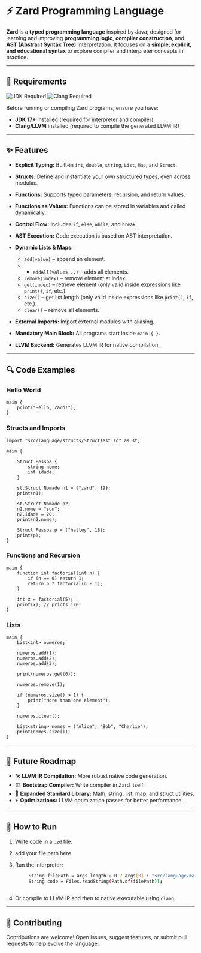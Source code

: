 # ⚡ Zard Programming Language

**Zard** is a **typed programming language** inspired by Java, designed for learning and improving **programming logic**, **compiler construction**, and **AST (Abstract Syntax Tree)** interpretation. It focuses on a **simple, explicit, and educational syntax** to explore compiler and interpreter concepts in practice.

---

## 🧩 Requirements

![JDK Required](https://img.shields.io/badge/Requirement-JDK%2017%2B-blue?style=for-the-badge)
![Clang Required](https://img.shields.io/badge/Requirement-Clang%20Compiler-orange?style=for-the-badge)

Before running or compiling Zard programs, ensure you have:

* **JDK 17+** installed (required for interpreter and compiler)
* **Clang/LLVM** installed (required to compile the generated LLVM IR)

---

## ✨ Features

* **Explicit Typing:** Built-in `int`, `double`, `string`, `List`, `Map`, and `Struct`.
* **Structs:** Define and instantiate your own structured types, even across modules.
* **Functions:** Supports typed parameters, recursion, and return values.
* **Functions as Values:** Functions can be stored in variables and called dynamically.
* **Control Flow:** Includes `if`, `else`, `while`, and `break`.
* **AST Execution:** Code execution is based on AST interpretation.
* **Dynamic Lists & Maps:**

    * `add(value)` – append an element.
    * * `addAll(values...)` – adds all elements.
    * `remove(index)` – remove element at index.
    * `get(index)` – retrieve element (only valid inside expressions like `print()`, `if`, etc.).
    * `size()` – get list length (only valid inside expressions like `print()`, `if`, etc.).
    * `clear()` – remove all elements.
* **External Imports:** Import external modules with aliasing.
* **Mandatory Main Block:** All programs start inside `main { }`.
* **LLVM Backend:** Generates LLVM IR for native compilation.

---

## 🔍 Code Examples

### Hello World

```zard
main {
    print("Hello, Zard!");
}
```

### Structs and Imports

```zard
import "src/language/structs/StructTest.zd" as st;

main {
    
    Struct Pessoa {
        string nome;
        int idade;
    }

    st.Struct Nomade n1 = {"zard", 19};
    print(n1);

    st.Struct Nomade n2;
    n2.nome = "sun";
    n2.idade = 20;
    print(n2.nome);

    Struct Pessoa p = {"halley", 18};
    print(p);
}
```

### Functions and Recursion

```zard
main {
    function int factorial(int n) {
        if (n == 0) return 1;
        return n * factorial(n - 1);
    }

    int x = factorial(5);
    print(x); // prints 120
}
```

### Lists

```zard
main {
    List<int> numeros;

    numeros.add(1);
    numeros.add(2);
    numeros.add(3);

    print(numeros.get(0));

    numeros.remove(1);

    if (numeros.size() > 1) {
        print("More than one element");
    }

    numeros.clear();

    List<string> nomes = ("Alice", "Bob", "Charlie");
    print(nomes.size());
}
```

---

## 🚀 Future Roadmap

* 🛠 **LLVM IR Compilation:** More robust native code generation.
* 🏗 **Bootstrap Compiler:** Write compiler in Zard itself.
* 🔄 **Expanded Standard Library:** Math, string, list, map, and struct utilities.
* ⚡ **Optimizations:** LLVM optimization passes for better performance.

---

## 📂 How to Run

1. Write code in a `.zd` file.
2. add your file path here
3. Run the interpreter:

   ```bash
        String filePath = args.length > 0 ? args[0] : "src/language/main.zd";
        String code = Files.readString(Path.of(filePath));
        
   ```
5. Or compile to LLVM IR and then to native executable using `clang`.

---

## 🔗 Contributing

Contributions are welcome! Open issues, suggest features, or submit pull requests to help evolve the language.
